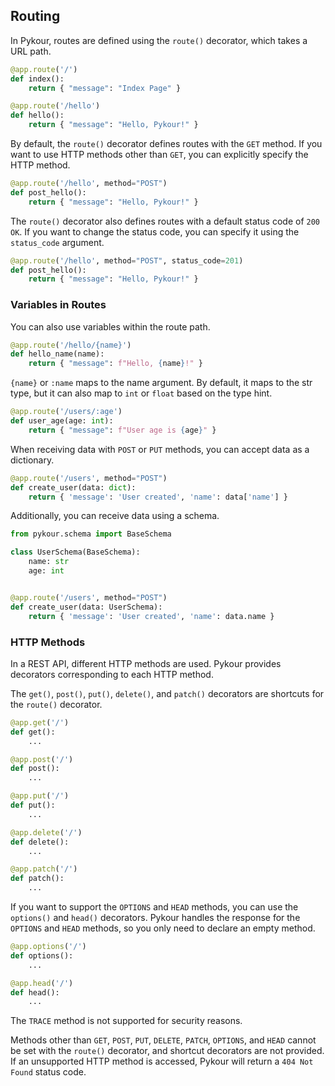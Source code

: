 ## Routing

In Pykour, routes are defined using the `route()` decorator, which takes a URL path.

```python
@app.route('/')
def index():
    return { "message": "Index Page" }

@app.route('/hello')
def hello():
    return { "message": "Hello, Pykour!" }
```

By default, the `route()` decorator defines routes with the `GET` method. If you want to use HTTP methods other than 
`GET`, you can explicitly specify the HTTP method.

```python
@app.route('/hello', method="POST")
def post_hello():
    return { "message": "Hello, Pykour!" }
```

The `route()` decorator also defines routes with a default status code of `200 OK`.
If you want to change the status code, you can specify it using the `status_code` argument.

```python
@app.route('/hello', method="POST", status_code=201)
def post_hello():
    return { "message": "Hello, Pykour!" }
```

### Variables in Routes

You can also use variables within the route path.

```python
@app.route('/hello/{name}')
def hello_name(name):
    return { "message": f"Hello, {name}!" }
```

`{name}` or `:name` maps to the name argument. 
By default, it maps to the str type, but it can also map to `int` or `float` based on the type hint.

```python
@app.route('/users/:age')
def user_age(age: int):
    return { "message": f"User age is {age}" }
```

When receiving data with `POST` or `PUT` methods, you can accept data as a dictionary.

```python
@app.route('/users', method="POST")
def create_user(data: dict):
    return { 'message': 'User created', 'name': data['name'] }
```

Additionally, you can receive data using a schema.

```python
from pykour.schema import BaseSchema

class UserSchema(BaseSchema):
    name: str
    age: int


@app.route('/users', method="POST")
def create_user(data: UserSchema):
    return { 'message': 'User created', 'name': data.name }
```

### HTTP Methods

In a REST API, different HTTP methods are used. Pykour provides decorators corresponding to each HTTP method.

The `get()`, `post()`, `put()`, `delete()`, and `patch()` decorators are shortcuts for the `route()` decorator.

```python
@app.get('/')
def get():
    ...

@app.post('/')
def post():
    ...

@app.put('/')
def put():
    ...

@app.delete('/')
def delete():
    ...

@app.patch('/')
def patch():
    ...
```

If you want to support the `OPTIONS` and `HEAD` methods, you can use the `options()` and `head()` decorators. 
Pykour handles the response for the `OPTIONS` and `HEAD` methods, so you only need to declare an empty method.

```python
@app.options('/')
def options():
    ...

@app.head('/')
def head():
    ...
```

The `TRACE` method is not supported for security reasons.

Methods other than `GET`, `POST`, `PUT`, `DELETE`, `PATCH`, `OPTIONS`, and `HEAD` cannot be set with the `route()` 
decorator, and shortcut decorators are not provided. If an unsupported HTTP method is accessed, 
Pykour will return a `404 Not Found` status code.
